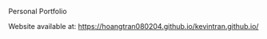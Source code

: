 Personal Portfolio <br/>

Website available at: https://hoangtran080204.github.io/kevintran.github.io/
